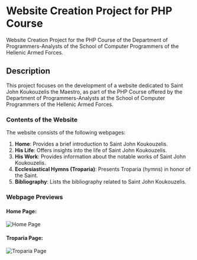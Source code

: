 # Website Creation Project for PHP Course

Website Creation Project for the PHP Course of the Department of Programmers-Analysts of the School of Computer Programmers of the Hellenic Armed Forces.

## Description

This project focuses on the development of a website dedicated to Saint John Koukouzelis the Maestro, as part of the PHP Course offered by the Department of Programmers-Analysts at the School of Computer Programmers of the Hellenic Armed Forces.

### Contents of the Website

The website consists of the following webpages:

1. **Home**: Provides a brief introduction to Saint John Koukouzelis.
2. **His Life**: Offers insights into the life of Saint John Koukouzelis.
3. **His Work**: Provides information about the notable works of Saint John Koukouzelis.
4. **Ecclesiastical Hymns (Troparia)**: Presents Troparia (hymns) in honor of the Saint.
5. **Bibliography**: Lists the bibliography related to Saint John Koukouzelis.

### Webpage Previews

#### Home Page:
![Home Page](https://github.com/CodeNinjaTech/Webpage-Saint-John-Koukouzelis/assets/143879796/78194f42-e7d0-42a9-9a5c-357b87325bb5)

#### Troparia Page:
![Troparia Page](https://github.com/CodeNinjaTech/Webpage-Saint-John-Koukouzelis/assets/143879796/a96ff597-c4e8-49fb-b7e0-de19470fbbdb)
